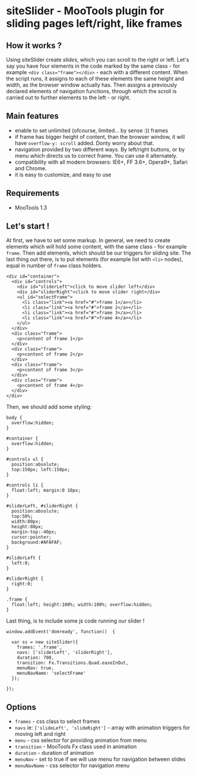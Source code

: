 siteSlider - MooTools plugin for sliding pages left/right, like frames
======================================================================

## How it works ? 

Using siteSlider create *slides*, which you can scroll to the right or left. Let's say you have four elements in the code marked by the same class - for example `<div class="frame"></div>` - each with a different content. When the script runs, it assigns to each of these elements the same height and width, as the browser window actually has. Then assigns a previously declared elements of navigation functions, through which the scroll is carried out to further elements to the left - or right.

## Main features
* enable to set unlimited (ofcourse, limited... by sense :)) frames
* if frame has bigger height of content, than the browser window, it will have `overflow-y: scroll` added. Donty worry about that.
* navigation provided by two different ways. By left/right buttons, or by menu which directs us to correct frame. You can use it alternately.
* compatibility with all modern browsers: IE6+, FF 3.6+, Opera9+, Safari and Chrome.
* it is easy to customize, and easy to use 

Requirements
------------
* MooTools 1.3   

Let's start !
-------------
At first, we have to set some markup. In general, we need to create elements which will hold some content, with the same class - for example `frame`.  Then add elements, which should be our triggers for sliding site. The last thing out there, is to put elements (for example list with `<li>` nodes), equal in number of `frame` class holders. 

    <div id="container">
      <div id="controls">
        <div id="sliderLeft">click to move slider left</div>
        <div id="sliderRight">click to move slider right</div>
        <ul id="selectFrame">
          <li class="link"><a href="#">frame 1</a></li>
          <li class="link"><a href="#">frame 2</a></li>
          <li class="link"><a href="#">frame 3</a></li>
          <li class="link"><a href="#">frame 4</a></li>
        </ul>
      </div>
      <div class="frame">
        <p>content of frame 1</p>
      </div>
      <div class="frame">
        <p>content of frame 2</p>
      </div>
      <div class="frame">
        <p>content of frame 3</p>
      </div>
      <div class="frame">
        <p>content of frame 4</p>
      </div>      
    </div>

Then, we should add some styling:

    body {
      overflow:hidden;
    }
    
    #container {
      overflow:hidden;
    }
    
    #controls ul {
      position:absolute; 
      top:150px; left:150px;
    }
    
    #controls li {
      float:left; margin:0 10px;
    }
    
    #sliderLeft, #sliderRight {
      position:absolute; 
      top:50%; 
      width:80px; 
      height:80px; 
      margin-top:-40px; 
      cursor:pointer; 
      background:#AFAFAF;
    } 
    
    #sliderLeft {
      left:0;
    }
    
    #sliderRight {
      right:0;
    }
    
    .frame {
      float:left; height:100%; width:100%; overflow:hidden;
    }
    
Last thing, is to include some js code running our slider !
    
    window.addEvent('domready', function()  {
    
      var ss = new siteSlider({
        frames: '.frame',
        navs: ['sliderLeft', 'sliderRight'],
        duration: 700,
        transition: Fx.Transitions.Quad.easeInOut,
        menuNav: true,
        menuNavName: 'selectFrame'
      });    
      
    });

Options
-------
* `frames` - css class to select frames
* `navs` ie: `['slideLeft', 'slideRight']` - array with animation triggers for moving left and right
* `menu` - css selector for providing animation from menu
* `transition` - MooTools Fx class used in animation
* `duration` - duration of animation
* `menuNav` - set to true if we will use menu for navigation between slides
* `menuNavName` - css selector for navigation menu

  
